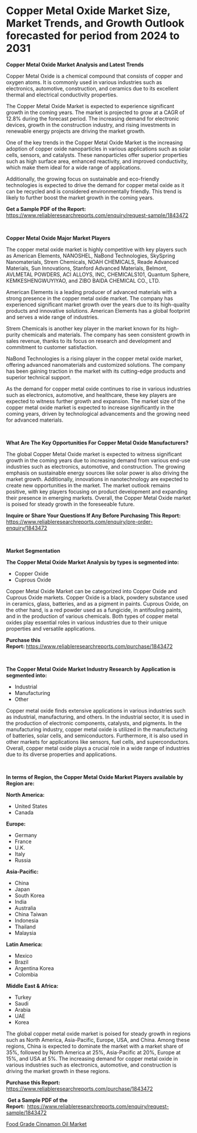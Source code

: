 <p><h1>Copper Metal Oxide Market Size, Market Trends, and Growth Outlook forecasted for period from 2024 to 2031</h1></p><p><strong>Copper Metal Oxide Market Analysis and Latest Trends</strong></p>
<p><p>Copper Metal Oxide is a chemical compound that consists of copper and oxygen atoms. It is commonly used in various industries such as electronics, automotive, construction, and ceramics due to its excellent thermal and electrical conductivity properties.</p><p>The Copper Metal Oxide Market is expected to experience significant growth in the coming years. The market is projected to grow at a CAGR of 12.8% during the forecast period. The increasing demand for electronic devices, growth in the construction industry, and rising investments in renewable energy projects are driving the market growth.</p><p>One of the key trends in the Copper Metal Oxide Market is the increasing adoption of copper oxide nanoparticles in various applications such as solar cells, sensors, and catalysts. These nanoparticles offer superior properties such as high surface area, enhanced reactivity, and improved conductivity, which make them ideal for a wide range of applications.</p><p>Additionally, the growing focus on sustainable and eco-friendly technologies is expected to drive the demand for copper metal oxide as it can be recycled and is considered environmentally friendly. This trend is likely to further boost the market growth in the coming years.</p></p>
<p><strong>Get a Sample PDF of the Report:&nbsp;</strong> <a href="https://www.reliableresearchreports.com/enquiry/request-sample/1843472">https://www.reliableresearchreports.com/enquiry/request-sample/1843472</a></p>
<p>&nbsp;</p>
<p><strong>Copper Metal Oxide Major Market Players</strong></p>
<p><p>The copper metal oxide market is highly competitive with key players such as American Elements, NANOSHEL, NaBond Technologies, SkySpring Nanomaterials, Strem Chemicals, NOAH CHEMICALS, Reade Advanced Materials, Sun Innovations, Stanford Advanced Materials, Belmont, AVLMETAL POWDERS, ACI ALLOYS, INC, CHEMICALS101, Quantum Sphere, KEMKESHENGWUYIYAO, and ZIBO BAIDA CHEMICAL CO., LTD.</p><p>American Elements is a leading producer of advanced materials with a strong presence in the copper metal oxide market. The company has experienced significant market growth over the years due to its high-quality products and innovative solutions. American Elements has a global footprint and serves a wide range of industries.</p><p>Strem Chemicals is another key player in the market known for its high-purity chemicals and materials. The company has seen consistent growth in sales revenue, thanks to its focus on research and development and commitment to customer satisfaction.</p><p>NaBond Technologies is a rising player in the copper metal oxide market, offering advanced nanomaterials and customized solutions. The company has been gaining traction in the market with its cutting-edge products and superior technical support.</p><p>As the demand for copper metal oxide continues to rise in various industries such as electronics, automotive, and healthcare, these key players are expected to witness further growth and expansion. The market size of the copper metal oxide market is expected to increase significantly in the coming years, driven by technological advancements and the growing need for advanced materials.</p></p>
<p>&nbsp;</p>
<p><strong>What Are The Key Opportunities For Copper Metal Oxide Manufacturers?</strong></p>
<p><p>The global Copper Metal Oxide market is expected to witness significant growth in the coming years due to increasing demand from various end-use industries such as electronics, automotive, and construction. The growing emphasis on sustainable energy sources like solar power is also driving the market growth. Additionally, innovations in nanotechnology are expected to create new opportunities in the market. The market outlook remains positive, with key players focusing on product development and expanding their presence in emerging markets. Overall, the Copper Metal Oxide market is poised for steady growth in the foreseeable future.</p></p>
<p><strong>Inquire or Share Your Questions If Any Before Purchasing This Report:</strong> <a href="https://www.reliableresearchreports.com/enquiry/pre-order-enquiry/1843472">https://www.reliableresearchreports.com/enquiry/pre-order-enquiry/1843472</a></p>
<p>&nbsp;</p>
<p><strong>Market Segmentation</strong></p>
<p><strong>The Copper Metal Oxide Market Analysis by types is segmented into:</strong></p>
<p><ul><li>Copper Oxide</li><li>Cuprous Oxide</li></ul></p>
<p><p>Copper Metal Oxide Market can be categorized into Copper Oxide and Cuprous Oxide markets. Copper Oxide is a black, powdery substance used in ceramics, glass, batteries, and as a pigment in paints. Cuprous Oxide, on the other hand, is a red powder used as a fungicide, in antifouling paints, and in the production of various chemicals. Both types of copper metal oxides play essential roles in various industries due to their unique properties and versatile applications.</p></p>
<p><strong>Purchase this Report:&nbsp;</strong><a href="https://www.reliableresearchreports.com/purchase/1843472">https://www.reliableresearchreports.com/purchase/1843472</a></p>
<p>&nbsp;</p>
<p><strong>The Copper Metal Oxide Market Industry Research by Application is segmented into:</strong></p>
<p><ul><li>Industrial</li><li>Manufacturing</li><li>Other</li></ul></p>
<p><p>Copper metal oxide finds extensive applications in various industries such as industrial, manufacturing, and others. In the industrial sector, it is used in the production of electronic components, catalysts, and pigments. In the manufacturing industry, copper metal oxide is utilized in the manufacturing of batteries, solar cells, and semiconductors. Furthermore, it is also used in other markets for applications like sensors, fuel cells, and superconductors. Overall, copper metal oxide plays a crucial role in a wide range of industries due to its diverse properties and applications.</p></p>
<p>&nbsp;</p>
<p><strong>In terms of Region, the Copper Metal Oxide Market Players available by Region are:</strong></p>
<p>
    <p> <strong> North America: </strong>
        <ul>
            <li>United States</li>
            <li>Canada</li>
        </ul>
        </p> 
    <p> <strong> Europe: </strong>
        <ul>
            <li>Germany</li>
            <li>France</li>
            <li>U.K.</li>
            <li>Italy</li>
            <li>Russia</li>
        </ul>
        </p> 
    <p> <strong> Asia-Pacific: </strong>
        <ul>
            <li>China</li>
            <li>Japan</li>
            <li>South Korea</li>
            <li>India</li>
            <li>Australia</li>
            <li>China Taiwan</li>
            <li>Indonesia</li>
            <li>Thailand</li>
            <li>Malaysia</li>
        </ul>
        </p> 
    <p> <strong> Latin America: </strong>
        <ul>
            <li>Mexico</li>
            <li>Brazil</li>
            <li>Argentina Korea</li>
            <li>Colombia</li>
        </ul>
        </p> 
    <p> <strong> Middle East & Africa: </strong>
        <ul>
            <li>Turkey</li>
            <li>Saudi</li>
            <li>Arabia</li>
            <li>UAE</li>
            <li>Korea</li>
        </ul>
    </p>
    </p>
<p><p>The global copper metal oxide market is poised for steady growth in regions such as North America, Asia-Pacific, Europe, USA, and China. Among these regions, China is expected to dominate the market with a market share of 35%, followed by North America at 25%, Asia-Pacific at 20%, Europe at 15%, and USA at 5%. The increasing demand for copper metal oxide in various industries such as electronics, automotive, and construction is driving the market growth in these regions.</p></p>
<p><strong>Purchase this Report: </strong><a href="https://www.reliableresearchreports.com/purchase/1843472">https://www.reliableresearchreports.com/purchase/1843472</a></p>
<p>&nbsp;<strong>Get a Sample PDF of the Report:&nbsp;&nbsp;</strong><a href="https://www.reliableresearchreports.com/enquiry/request-sample/1843472">https://www.reliableresearchreports.com/enquiry/request-sample/1843472</a></p>
<p><strong></strong></p>
<p><p><a href="https://github.com/JameTravis/Market-Research-Report-List-4/blob/main/food-grade-cinnamon-oil-market.md">Food Grade Cinnamon Oil Market</a></p></p>